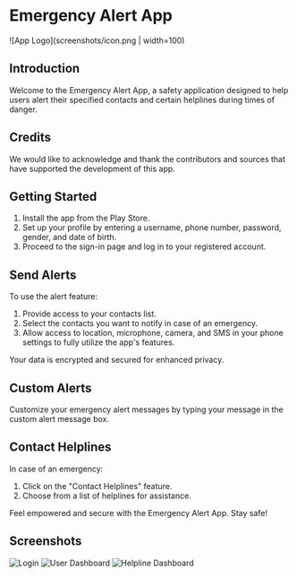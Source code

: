 # Emergency Alert App

![App Logo](screenshots/icon.png | width=100)

## Introduction

Welcome to the Emergency Alert App, a safety application designed to help users alert their specified contacts and certain helplines during times of danger.

## Credits

We would like to acknowledge and thank the contributors and sources that have supported the development of this app.

## Getting Started

1. Install the app from the Play Store.
2. Set up your profile by entering a username, phone number, password, gender, and date of birth.
3. Proceed to the sign-in page and log in to your registered account.

## Send Alerts

To use the alert feature:

1. Provide access to your contacts list.
2. Select the contacts you want to notify in case of an emergency.
3. Allow access to location, microphone, camera, and SMS in your phone settings to fully utilize the app's features.

Your data is encrypted and secured for enhanced privacy.

## Custom Alerts

Customize your emergency alert messages by typing your message in the custom alert message box.

## Contact Helplines

In case of an emergency:

1. Click on the "Contact Helplines" feature.
2. Choose from a list of helplines for assistance.

Feel empowered and secure with the Emergency Alert App. Stay safe!

## Screenshots

![Login](screenshots/Screenshot_20230517-194823.png)
![User Dashboard](screenshots/Screenshot_20230517-194841(1).png)
![Helpline Dashboard](screenshots/Screenshot_20230513-011713.png)
